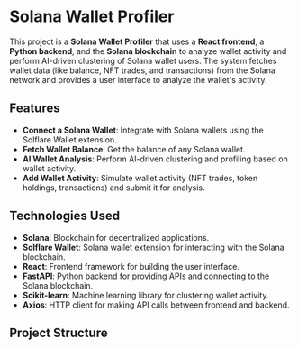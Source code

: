 # Solana Wallet Profiler

This project is a **Solana Wallet Profiler** that uses a **React frontend**, a **Python backend**, and the **Solana blockchain** to analyze wallet activity and perform AI-driven clustering of Solana wallet users. The system fetches wallet data (like balance, NFT trades, and transactions) from the Solana network and provides a user interface to analyze the wallet's activity.

## Features
- **Connect a Solana Wallet**: Integrate with Solana wallets using the Solflare Wallet extension.
- **Fetch Wallet Balance**: Get the balance of any Solana wallet.
- **AI Wallet Analysis**: Perform AI-driven clustering and profiling based on wallet activity.
- **Add Wallet Activity**: Simulate wallet activity (NFT trades, token holdings, transactions) and submit it for analysis.

## Technologies Used
- **Solana**: Blockchain for decentralized applications.
- **Solflare Wallet**: Solana wallet extension for interacting with the Solana blockchain.
- **React**: Frontend framework for building the user interface.
- **FastAPI**: Python backend for providing APIs and connecting to the Solana blockchain.
- **Scikit-learn**: Machine learning library for clustering wallet activity.
- **Axios**: HTTP client for making API calls between frontend and backend.

## Project Structure

